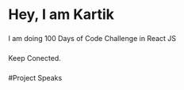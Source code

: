 <h1 align="left">Hey, I am Kartik</h1>

###

<p align="left">I am doing 100 Days of Code Challenge in React JS</p>

###

Keep Conected.

###

#Project Speaks 
